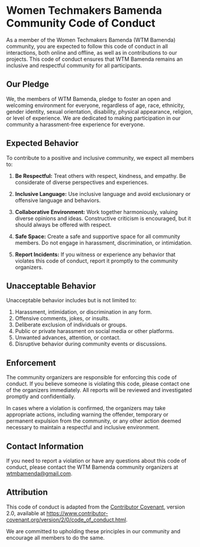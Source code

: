 # Women Techmakers Bamenda Community Code of Conduct

As a member of the Women Techmakers Bamenda (WTM Bamenda) community, you are expected to follow this code of conduct in all interactions, both online and offline, as well as in contributions to our projects. This code of conduct ensures that WTM Bamenda remains an inclusive and respectful community for all participants.

## Our Pledge

We, the members of WTM Bamenda, pledge to foster an open and welcoming environment for everyone, regardless of age, race, ethnicity, gender identity, sexual orientation, disability, physical appearance, religion, or level of experience. We are dedicated to making participation in our community a harassment-free experience for everyone.

## Expected Behavior

To contribute to a positive and inclusive community, we expect all members to:

1. **Be Respectful:** Treat others with respect, kindness, and empathy. Be considerate of diverse perspectives and experiences.

2. **Inclusive Language:** Use inclusive language and avoid exclusionary or offensive language and behaviors.

3. **Collaborative Environment:** Work together harmoniously, valuing diverse opinions and ideas. Constructive criticism is encouraged, but it should always be offered with respect.

4. **Safe Space:** Create a safe and supportive space for all community members. Do not engage in harassment, discrimination, or intimidation.

5. **Report Incidents:** If you witness or experience any behavior that violates this code of conduct, report it promptly to the community organizers.

## Unacceptable Behavior

Unacceptable behavior includes but is not limited to:

1. Harassment, intimidation, or discrimination in any form.
2. Offensive comments, jokes, or insults.
3. Deliberate exclusion of individuals or groups.
4. Public or private harassment on social media or other platforms.
5. Unwanted advances, attention, or contact.
6. Disruptive behavior during community events or discussions.

## Enforcement

The community organizers are responsible for enforcing this code of conduct. If you believe someone is violating this code, please contact one of the organizers immediately. All reports will be reviewed and investigated promptly and confidentially.

In cases where a violation is confirmed, the organizers may take appropriate actions, including warning the offender, temporary or permanent expulsion from the community, or any other action deemed necessary to maintain a respectful and inclusive environment.

## Contact Information

If you need to report a violation or have any questions about this code of conduct, please contact the WTM Bamenda community organizers at [wtmbamenda@gmail.com](mailto:wtmbamenda@gmail.com).

## Attribution

This code of conduct is adapted from the [Contributor Covenant](https://www.contributor-covenant.org), version 2.0, available at https://www.contributor-covenant.org/version/2/0/code_of_conduct.html.

We are committed to upholding these principles in our community and encourage all members to do the same.

